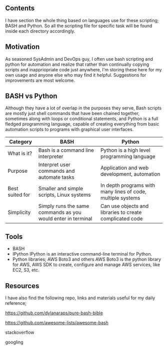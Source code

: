 ## Contents
I have section the whole thing based on languages use for these scripting; BASH and Python. So all the scripting file for specific task will be found inside each directory accordingly.

## Motivation
As seasoned SysAdmin and DevOps guy, I often use bash scripting and python for automation and realize that rather than continually copying scripts and inappriopriate code just anywhere, I'm storing these here for my own usage and anyone else who may find it helpful. Suggestions for improvements are most welcome.

## BASH vs Python
Although they have a lot of overlap in the purposes they serve, Bash scripts are mostly just shell commands that have been chained together, sometimes along with loops or conditional statements, and Python is a full fledged programming language, capable of creating everything from basic automation scripts to programs with graphical user interfaces.

|  Category | BASH | Python |
| --- | --- | --- |
| What is it? | Bash is a command line interpreter | Python is a high level programming language |
| Purpose | Interpret user commands and automate tasks | Application and web development, automation |
| Best suited for | Smaller and simple scripts, Linux systems | In depth programs with many lines of code, multiple systems |
| Simplicity | Simply runs the same commands as you would enter in terminal | Can use objects and libraries to create complicated code |

## Tools
- BASH
- IPython
IPython is an interactive command-line terminal for Python.
- Python libraries; AWS Boto3 and others
AWS Boto3 is the python library for AWS, AWS SDK to create, configure and manage AWS services, like EC2, S3, etc.

## Resources
I have also find the following repo, links and materials useful for my daily reference;

https://github.com/dylanaraps/pure-bash-bible

https://github.com/awesome-lists/awesome-bash

stackoverflow

googling

